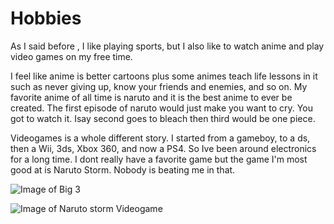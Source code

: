 # Hobbies

As I said before , I like playing sports, but I also like to watch anime and play video games on my free time.

I feel like anime is better cartoons plus some animes teach life lessons in it such as never giving up, know your friends and enemies, and so on. My favorite anime of all time is naruto and it is the best anime to ever be created. The first episode of naruto would just make you want to cry. You got to watch it. Isay second goes to bleach then third would be one piece. 

Videogames is a whole different story. I started from a gameboy, to a ds, then a Wii, 3ds, Xbox 360, and now a PS4. So Ive been around electronics for a long time. I dont really have a favorite game but the game I'm most good at is Naruto Storm. Nobody is beating me in that. 

![Image of Big 3](https://images-wixmp-ed30a86b8c4ca887773594c2.wixmp.com/f/5852978c-fd66-4c04-8ed4-8fbc3f3bca4a/dcstt84-94de6dfc-e2d5-483c-96f4-c3927fcf4d01.jpg?token=eyJ0eXAiOiJKV1QiLCJhbGciOiJIUzI1NiJ9.eyJzdWIiOiJ1cm46YXBwOiIsImlzcyI6InVybjphcHA6Iiwib2JqIjpbW3sicGF0aCI6IlwvZlwvNTg1Mjk3OGMtZmQ2Ni00YzA0LThlZDQtOGZiYzNmM2JjYTRhXC9kY3N0dDg0LTk0ZGU2ZGZjLWUyZDUtNDgzYy05NmY0LWMzOTI3ZmNmNGQwMS5qcGcifV1dLCJhdWQiOlsidXJuOnNlcnZpY2U6ZmlsZS5kb3dubG9hZCJdfQ.5GZuWWsD7A6khdupuincJ_28oYhDQYUs-0siZiN8OJ0)

![Image of Naruto storm Videogame](https://cdn02.nintendo-europe.com/media/images/11_square_images/games_18/nintendo_switch_download_software/SQ_NSwitchDS_NarutoUltimateNinjaStorm.jpg)

